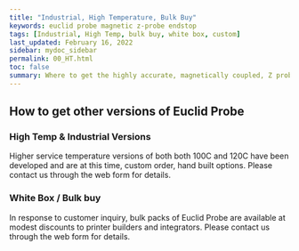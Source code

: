 ```yaml
---
title: "Industrial, High Temperature, Bulk Buy"
keywords: euclid probe magnetic z-probe endstop
tags: [Industrial, High Temp, bulk buy, white box, custom]
last_updated: February 16, 2022
sidebar: mydoc_sidebar
permalink: 00_HT.html
toc: false
summary: Where to get the highly accurate, magnetically coupled, Z probe
---
```


## How to get other versions of Euclid Probe

### High Temp & Industrial Versions
Higher service temperature versions of both both 100C and 120C have been developed and are at this time, custom order, hand built options. Please contact us through the web form for details.

### White Box / Bulk buy
In response to customer inquiry, bulk packs of Euclid Probe are available at modest discounts to printer builders and integrators. Please contact us through the web form for details.  